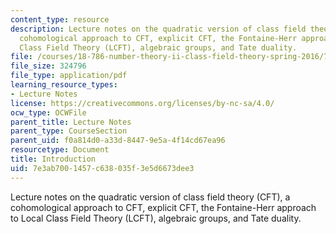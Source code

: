 ```yaml
---
content_type: resource
description: Lecture notes on the quadratic version of class field theory (CFT), a
  cohomological approach to CFT, explicit CFT, the Fontaine-Herr approach to Local
  Class Field Theory (LCFT), algebraic groups, and Tate duality.
file: /courses/18-786-number-theory-ii-class-field-theory-spring-2016/7e3ab7001457c638035f3e5d6673dee3_MIT18_786S16_lec1.pdf
file_size: 324796
file_type: application/pdf
learning_resource_types:
- Lecture Notes
license: https://creativecommons.org/licenses/by-nc-sa/4.0/
ocw_type: OCWFile
parent_title: Lecture Notes
parent_type: CourseSection
parent_uid: f0a814d0-a33d-8447-9e5a-4f14cd67ea96
resourcetype: Document
title: Introduction
uid: 7e3ab700-1457-c638-035f-3e5d6673dee3
---
```

Lecture notes on the quadratic version of class field theory (CFT), a cohomological approach to CFT, explicit CFT, the Fontaine-Herr approach to Local Class Field Theory (LCFT), algebraic groups, and Tate duality.